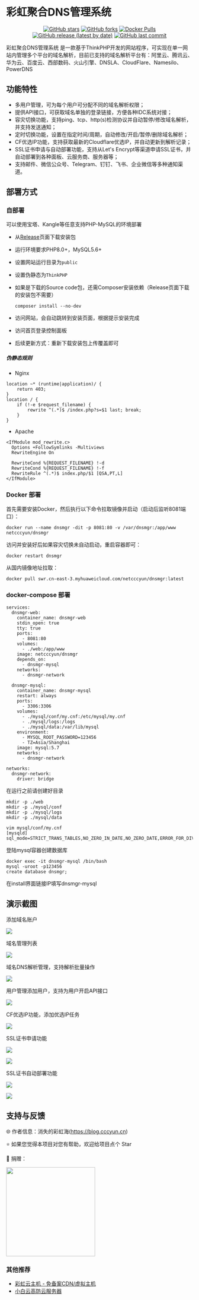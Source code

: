 # 彩虹聚合DNS管理系统

<div align="center">

[![GitHub stars](https://img.shields.io/github/stars/netcccyun/dnsmgr?style=flat)](https://github.com/netcccyun/dnsmgr/stargazers)
[![GitHub forks](https://img.shields.io/github/forks/netcccyun/dnsmgr?style=flat)](https://github.com/netcccyun/dnsmgr/forks)
[![Docker Pulls](https://img.shields.io/docker/pulls/netcccyun/dnsmgr?style=flat)](https://hub.docker.com/r/netcccyun/dnsmgr)
[![GitHub release (latest by date)](https://img.shields.io/github/v/release/netcccyun/dnsmgr)](https://github.com/netcccyun/dnsmgr/releases)
[![GitHub last commit](https://img.shields.io/github/last-commit/netcccyun/dnsmgr)](https://github.com/netcccyun/dnsmgr/commits/main)

</div>

彩虹聚合DNS管理系统 是一款基于ThinkPHP开发的网站程序，可实现在单一网站内管理多个平台的域名解析，目前已支持的域名解析平台有：阿里云、腾讯云、华为云、百度云、西部数码、火山引擎、DNSLA、CloudFlare、Namesilo、PowerDNS

## 功能特性

- 多用户管理，可为每个用户可分配不同的域名解析权限；
- 提供API接口，可获取域名单独的登录链接，方便各种IDC系统对接；
- 容灾切换功能，支持ping、tcp、http(s)检测协议并自动暂停/修改域名解析，并支持发送通知；
- 定时切换功能，设置在指定时间/周期，自动修改/开启/暂停/删除域名解析；
- CF优选IP功能，支持获取最新的Cloudflare优选IP，并自动更新到解析记录；
- SSL证书申请与自动部署功能，支持从Let's Encrypt等渠道申请SSL证书，并自动部署到各种面板、云服务商、服务器等；
- 支持邮件、微信公众号、Telegram、钉钉、飞书、企业微信等多种通知渠道。

## 部署方式

### 自部署

可以使用宝塔、Kangle等任意支持PHP-MySQL的环境部署

* 从[Release](https://github.com/netcccyun/dnsmgr/releases)页面下载安装包

* 运行环境要求PHP8.0+，MySQL5.6+

* 设置网站运行目录为`public`

* 设置伪静态为`ThinkPHP`

* 如果是下载的Source code包，还需Composer安装依赖（Release页面下载的安装包不需要）

  ```
  composer install --no-dev
  ```

* 访问网站，会自动跳转到安装页面，根据提示安装完成

* 访问首页登录控制面板

* 后续更新方式：重新下载安装包上传覆盖即可

##### 伪静态规则

* Nginx

```
location ~* (runtime|application)/ {
    return 403;
}
location / {
    if (!-e $request_filename) {
        rewrite ^(.*)$ /index.php?s=$1 last; break;
    }
}
```

* Apache

```
<IfModule mod_rewrite.c>
  Options +FollowSymlinks -Multiviews
  RewriteEngine On

  RewriteCond %{REQUEST_FILENAME} !-d
  RewriteCond %{REQUEST_FILENAME} !-f
  RewriteRule ^(.*)$ index.php/$1 [QSA,PT,L]
</IfModule>
```

### Docker 部署

首先需要安装Docker，然后执行以下命令拉取镜像并启动（启动后监听8081端口）：

```
docker run --name dnsmgr -dit -p 8081:80 -v /var/dnsmgr:/app/www netcccyun/dnsmgr
```

访问并安装好后如果容灾切换未自动启动，重启容器即可：

```
docker restart dnsmgr
```

从国内镜像地址拉取：

```
docker pull swr.cn-east-3.myhuaweicloud.com/netcccyun/dnsmgr:latest
```

### docker-compose 部署

```
services:
  dnsmgr-web:
    container_name: dnsmgr-web
    stdin_open: true
    tty: true
    ports:
      - 8081:80
    volumes:
      - ./web:/app/www
    image: netcccyun/dnsmgr
    depends_on:
      - dnsmgr-mysql
    networks:
      - dnsmgr-network

  dnsmgr-mysql:
    container_name: dnsmgr-mysql
    restart: always
    ports:
      - 3306:3306
    volumes:
      - ./mysql/conf/my.cnf:/etc/mysql/my.cnf
      - ./mysql/logs:/logs
      - ./mysql/data:/var/lib/mysql
    environment:
      - MYSQL_ROOT_PASSWORD=123456
      - TZ=Asia/Shanghai
    image: mysql:5.7
    networks:
      - dnsmgr-network

networks:
  dnsmgr-network:
    driver: bridge
```

在运行之前请创建好目录

```
mkdir -p ./web
mkdir -p ./mysql/conf
mkdir -p ./mysql/logs
mkdir -p ./mysql/data

vim mysql/conf/my.cnf
[mysqld]
sql_mode=STRICT_TRANS_TABLES,NO_ZERO_IN_DATE,NO_ZERO_DATE,ERROR_FOR_DIVISION_BY_ZERO,NO_AUTO_CREATE_USER,NO_ENGINE_SUBSTITUTION
```

登陆mysql容器创建数据库

```
docker exec -it dnsmgr-mysql /bin/bash
mysql -uroot -p123456
create database dnsmgr;
```

在install界面链接IP填写dnsmgr-mysql

## 演示截图

添加域名账户

![](https://p0.meituan.net/csc/090508cdc7aaabd185ba9c76a8c099f9283946.png)

域名管理列表

![](https://p0.meituan.net/csc/60bf3f607d40f30f152ad1f6ee3be098357839.png)

域名DNS解析管理，支持解析批量操作

![](https://p0.meituan.net/csc/f99c599d4febced404c88672dd50d62c212895.png)

用户管理添加用户，支持为用户开启API接口

![](https://p0.meituan.net/csc/d1bd90bedca9b6cbc5da40286bdb5cd5228438.png)

CF优选IP功能，添加优选IP任务

![](https://p1.meituan.net/csc/da70c76753aee4bce044d16fadd56e5f217660.png)

SSL证书申请功能

![](https://blog.cccyun.cn/content/uploadfile/202412/QQ%E6%88%AA%E5%9B%BE20241221154857.png)

![](https://blog.cccyun.cn/content/uploadfile/202412/QQ%E6%88%AA%E5%9B%BE20241221154652.png?a)

SSL证书自动部署功能

![](https://blog.cccyun.cn/content/uploadfile/202412/QQ%E6%88%AA%E5%9B%BE20241221154702.png)

![](https://blog.cccyun.cn/content/uploadfile/202412/QQ%E6%88%AA%E5%9B%BE20241221154804.png)

## 支持与反馈

🌐 作者信息：消失的彩虹海(https://blog.cccyun.cn)

⭐ 如果您觉得本项目对您有帮助，欢迎给项目点个 Star

🤝 捐赠：

<img height="240" src="https://wkphoto.bj.bcebos.com/d8f9d72a6059252db065f556249b033b5bb5b976.jpg">

### 其他推荐

- [彩虹云主机 - 免备案CDN/虚拟主机](https://www.cccyun.net/)
- [小白云高防云服务器](https://www.xiaobaiyun.cn/aff/GMLPMFOV)

